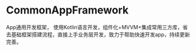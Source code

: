 # CommonAppFramework
App通用开发框架，
使用Kotlin语言开发，组件化+MVVM+集成常用三方库，省去基础框架搭建流程，直接上手业务层开发，致力于帮助快速开发app，持续更新完善。
